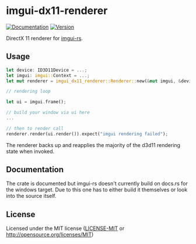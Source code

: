 # imgui-dx11-renderer

[![Documentation](https://docs.rs/imgui-dx11-renderer/badge.svg)](https://docs.rs/imgui-dx11-renderer)
[![Version](https://img.shields.io/crates/v/imgui-dx11-renderer.svg)](https://crates.io/crates/imgui-dx11-renderer)

DirectX 11 renderer for [imgui-rs](https://github.com/Gekkio/imgui-rs).

## Usage

```rust
let device: ID3D11Device = ...;
let imgui: imgui::Context = ...;
let mut renderer = imgui_dx11_renderer::Renderer::new(&mut imgui, &device).expect("imgui dx11 renderer creation failed");

// rendering loop

let ui = imgui.frame();

// build your window via ui here
...

// then to render call
renderer.render(ui.render()).expect("imgui rendering failed");
```

The renderer backs up and reapplies the majority of the d3d11 rendering state when invoked.

## Documentation

The crate is documented but imgui-rs doesn't currently build on docs.rs
for the windows target. Due to this one has to either build it
themselves or look into the source itself.

## License

Licensed under the MIT license ([LICENSE-MIT](LICENSE-MIT) or http://opensource.org/licenses/MIT)
